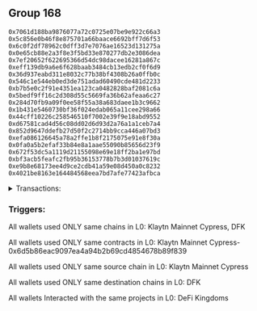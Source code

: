 ## Group 168

```0x69ccbbaec97ab3fa6db7ea10a71fe08f4ebcafec
0x7061d188ba9876077a72c0725e07be9e922c66a3
0x5c856e0b46f8e875701a66baace6692bff7d6f53
0x6c0f2df78962c0dff3d7e7076ae16523d131275a
0x0e65cb88e2a3f8e3f5bd33e870277db2e3086dea
0x7ef20652f622695366d54dc98dacee16281a867c
0xeff139db9a6e6f628baab3484cb13edb2cf0f6d9
0x36d937eabd311e8032c77b38bf4308b26a0ffb0c
0x546c1e544eb0ed3de751adad60490cde481d2233
0xb7b5e0c2f91e4351ea123ca0482828baf2081c6a
0x5bedf9ff16c2d308d55c5669fa36b62afeaa6c27
0x284d70fb9a09f0ee58f55a38a683daee1b3c9662
0x1b431e5460730bf36f024edab065a11cee298a66
0x44cff10226c258546510f7002e39f9e18abd9552
0xd67581cad4d56c08dd02d6d93d2a76a1a1ceb7a4
0x852d9647ddefb27d50f2c2714bb9cca446a07bd3
0xefa086126645a78a2ffe1b8f2175075e91e8f30a
0x0fa0a5b2efaf33b84e8a1aae55090b85656d23f9
0x672f53dc5a1119d21155098e69e18ff2ba1e97bd
0xbf3acb5feafc2fb95b36153778b7b3d01037619c
0xe9b8e68173ee4d9ce2cdb41a59e08d450a0c8232
0x4021be8163e164484568eea7bd7afe77423afbca
```
<details>
<summary>Transactions:</summary>

Hashes: 

Wallet: 0x69ccbbaec97ab3fa6db7ea10a71fe08f4ebcafec

       Hash: 0x604b682b9527ce9bf46820df0a6c5f4ef7944acbb8bdec5c8e25090019f31076
         - source chain: Klaytn Mainnet Cypress
         - destination chain: DFK
         - project: DeFi Kingdoms
         - contract: 0x6d5b86eac9097ea4a94b2b69cd4854678b89f839
       Hash: 0xfef112b2d2808584680dd53660b673162c05d365806b8a342350979e605b1593
         - source chain: Klaytn Mainnet Cypress
         - destination chain: DFK
         - project: DeFi Kingdoms
         - contract: 0x6d5b86eac9097ea4a94b2b69cd4854678b89f839
       Hash: 0xd7126fcebb6f4eb7fe253fc8bddde1335b83841e52b1122e651f463daf0ee3f3
         - source chain: Klaytn Mainnet Cypress
         - destination chain: DFK
         - project: DeFi Kingdoms
         - contract: 0x6d5b86eac9097ea4a94b2b69cd4854678b89f839
       Hash: 0xbc13e73e4d6ec4162737aa4ace1bb9ac12cadda593a481abe8eb3e3fe9c8ead4
         - source chain: Klaytn Mainnet Cypress
         - destination chain: DFK
         - project: DeFi Kingdoms
         - contract: 0x6d5b86eac9097ea4a94b2b69cd4854678b89f839
       Hash: 0x9af6e32767e30b2a5ea7be28627d255c95ddcbb6b9877147d2311f844023ef1f
         - source chain: Klaytn Mainnet Cypress
         - destination chain: DFK
         - project: DeFi Kingdoms
         - contract: 0x6d5b86eac9097ea4a94b2b69cd4854678b89f839
       Hash: 0x29e4f436f00b3931a25ce401d8fe92e9e08e52d8358dc35ba9ed1489643500eb
         - source chain: Klaytn Mainnet Cypress
         - destination chain: DFK
         - project: DeFi Kingdoms
         - contract: 0x6d5b86eac9097ea4a94b2b69cd4854678b89f839
Wallet: 0x7061d188ba9876077a72c0725e07be9e922c66a3

       Hash:0x1986a5a227c08604fb00bd5daad2d578da8a01922c830a4d02ec851bf12925a9
         - source chain: Klaytn Mainnet Cypress
         - destination chain: DFK
         - project: DeFi Kingdoms
         - contract: 0x6d5b86eac9097ea4a94b2b69cd4854678b89f839
       Hash:0xa36d54dc6d35c9eeb3df6bdf97223dd45546ec95d19e4b72466130f8f8316c97
         - source chain: Klaytn Mainnet Cypress
         - destination chain: DFK
         - project: DeFi Kingdoms
         - contract: 0x6d5b86eac9097ea4a94b2b69cd4854678b89f839
       Hash:0xedd00d68cb50ccd5f40a4540b1d0bba13bcc00f17c6042c7fcb26f31a3f848ec
         - source chain: Klaytn Mainnet Cypress
         - destination chain: DFK
         - project: DeFi Kingdoms
         - contract: 0x6d5b86eac9097ea4a94b2b69cd4854678b89f839
       Hash:0xd913b727b7661c9af24b0526b1c7f5934517cd247ac94edad17fd6265521948b
         - source chain: Klaytn Mainnet Cypress
         - destination chain: DFK
         - project: DeFi Kingdoms
         - contract: 0x6d5b86eac9097ea4a94b2b69cd4854678b89f839
       Hash:0x99297f5ac26e2d02d8e041bf8d551b1c57848c8a934c3157022a9cdb63833d60
         - source chain: Klaytn Mainnet Cypress
         - destination chain: DFK
         - project: DeFi Kingdoms
         - contract: 0x6d5b86eac9097ea4a94b2b69cd4854678b89f839
       Hash:0x1d07bd238d1071f8c526c4e371aca3072d024b39b238f528db5ca30ca270a245
         - source chain: Klaytn Mainnet Cypress
         - destination chain: DFK
         - project: DeFi Kingdoms
         - contract: 0x6d5b86eac9097ea4a94b2b69cd4854678b89f839
Wallet: 0x5c856e0b46f8e875701a66baace6692bff7d6f53

       Hash:0xbf006cf98eb1c1a203488565a81a505bd96f704c1d8acb817e1c96e10bbb6ff3
         - source chain: Klaytn Mainnet Cypress
         - destination chain: DFK
         - project: DeFi Kingdoms
         - contract: 0x6d5b86eac9097ea4a94b2b69cd4854678b89f839
       Hash:0x67880d971c4100befd0686f3db912b9ccbaaf0ca11302721a61d800efc25e79a
         - source chain: Klaytn Mainnet Cypress
         - destination chain: DFK
         - project: DeFi Kingdoms
         - contract: 0x6d5b86eac9097ea4a94b2b69cd4854678b89f839
       Hash:0xf06182fa3ade931f47ecde4dd90548846075555a564df3ae177bc53217e19efc
         - source chain: Klaytn Mainnet Cypress
         - destination chain: DFK
         - project: DeFi Kingdoms
         - contract: 0x6d5b86eac9097ea4a94b2b69cd4854678b89f839
       Hash:0x444f59190b1dcc62b3921dde9e47cc9aeda3ed6f55cff068c1b238d894c5c37b
         - source chain: Klaytn Mainnet Cypress
         - destination chain: DFK
         - project: DeFi Kingdoms
         - contract: 0x6d5b86eac9097ea4a94b2b69cd4854678b89f839
       Hash:0x2de31ce32f70fa5853c95d75fdb8735e491952311320b453def0d51cd297a445
         - source chain: Klaytn Mainnet Cypress
         - destination chain: DFK
         - project: DeFi Kingdoms
         - contract: 0x6d5b86eac9097ea4a94b2b69cd4854678b89f839
       Hash:0xbf2a17b602dece29ab8e3a1893d79235189ed495126eaac72ed2f39873d058ce
         - source chain: Klaytn Mainnet Cypress
         - destination chain: DFK
         - project: DeFi Kingdoms
         - contract: 0x6d5b86eac9097ea4a94b2b69cd4854678b89f839
       Hash:0x402dc01cbf0ddba1c872c4bc9ab1efd6e5d8cd6b2d3e5436f55f14b56733447f
         - source chain: Klaytn Mainnet Cypress
         - destination chain: DFK
         - project: DeFi Kingdoms
         - contract: 0x6d5b86eac9097ea4a94b2b69cd4854678b89f839
Wallet: 0x6c0f2df78962c0dff3d7e7076ae16523d131275a

       Hash:0x4b3f38ccadb76cc3f247da06c542843871772c5de1e10ca419487ef998129e27
         - source chain: Klaytn Mainnet Cypress
         - destination chain: DFK
         - project: DeFi Kingdoms
         - contract: 0x6d5b86eac9097ea4a94b2b69cd4854678b89f839
       Hash:0x8311dda6fd3709dfd5dc9a1e34510d3693863fca2f1717799871a6d934e120cf
         - source chain: Klaytn Mainnet Cypress
         - destination chain: DFK
         - project: DeFi Kingdoms
         - contract: 0x6d5b86eac9097ea4a94b2b69cd4854678b89f839
       Hash:0x6c1e5b957f4f027455e8b4232e6f7b90f6010ea21dda31f9217a4ddd4c026059
         - source chain: Klaytn Mainnet Cypress
         - destination chain: DFK
         - project: DeFi Kingdoms
         - contract: 0x6d5b86eac9097ea4a94b2b69cd4854678b89f839
       Hash:0x6ed794c04c4f0480ce10dbb505dfbb54886e64873643a68f75ae14f3e39c1c16
         - source chain: Klaytn Mainnet Cypress
         - destination chain: DFK
         - project: DeFi Kingdoms
         - contract: 0x6d5b86eac9097ea4a94b2b69cd4854678b89f839
       Hash:0x55b0e5d1198f47896de70b80e75fd76e1bf45ebe4b397d4e8b4bcaaaac456fd4
         - source chain: Klaytn Mainnet Cypress
         - destination chain: DFK
         - project: DeFi Kingdoms
         - contract: 0x6d5b86eac9097ea4a94b2b69cd4854678b89f839
       Hash:0x2c262b526010ca1536670b7fca06ac46410d8f20be8b5b8e96b2315b81df67b2
         - source chain: Klaytn Mainnet Cypress
         - destination chain: DFK
         - project: DeFi Kingdoms
         - contract: 0x6d5b86eac9097ea4a94b2b69cd4854678b89f839
       Hash:0x07d4234c8113c322f82a81ce534eaa7a091cb80a469bc132c9ad43a16f9966c3
         - source chain: Klaytn Mainnet Cypress
         - destination chain: DFK
         - project: DeFi Kingdoms
         - contract: 0x6d5b86eac9097ea4a94b2b69cd4854678b89f839
Wallet: 0x0e65cb88e2a3f8e3f5bd33e870277db2e3086dea

       Hash:0xa9d5ed6c6b5555938891b4de97dbccc09f9bf9ae9e5110933d5015ce98db8cb2
         - source chain: Klaytn Mainnet Cypress
         - destination chain: DFK
         - project: DeFi Kingdoms
         - contract: 0x6d5b86eac9097ea4a94b2b69cd4854678b89f839
       Hash:0x39315203aff7fc364721b2bb1afaa00d10ae770bf102688830b479dd81d9fc6e
         - source chain: Klaytn Mainnet Cypress
         - destination chain: DFK
         - project: DeFi Kingdoms
         - contract: 0x6d5b86eac9097ea4a94b2b69cd4854678b89f839
       Hash:0x2063514bbd66b18ea542d895c7001a6e7ef0215e71dce63ee6249011560316af
         - source chain: Klaytn Mainnet Cypress
         - destination chain: DFK
         - project: DeFi Kingdoms
         - contract: 0x6d5b86eac9097ea4a94b2b69cd4854678b89f839
       Hash:0x231c2cd9720b33e5b4a23e17c65f258232b02f7fd308a7b26d747a7efb9f73b3
         - source chain: Klaytn Mainnet Cypress
         - destination chain: DFK
         - project: DeFi Kingdoms
         - contract: 0x6d5b86eac9097ea4a94b2b69cd4854678b89f839
       Hash:0x1f708d034f4f9f1838ab209f1eb5e1b78836c7ac865fa32883e0f5405264610e
         - source chain: Klaytn Mainnet Cypress
         - destination chain: DFK
         - project: DeFi Kingdoms
         - contract: 0x6d5b86eac9097ea4a94b2b69cd4854678b89f839
       Hash:0xc2e86cb2edb9ae5463cf6eb5ddf757b7569eaee7133fb8abbd9f11514e4a7fca
         - source chain: Klaytn Mainnet Cypress
         - destination chain: DFK
         - project: DeFi Kingdoms
         - contract: 0x6d5b86eac9097ea4a94b2b69cd4854678b89f839
       Hash:0x06ca130e2cd390d1eb8315761e38df7d624098a2bdc60bad8933be82452228f9
         - source chain: Klaytn Mainnet Cypress
         - destination chain: DFK
         - project: DeFi Kingdoms
         - contract: 0x6d5b86eac9097ea4a94b2b69cd4854678b89f839
Wallet: 0x7ef20652f622695366d54dc98dacee16281a867c

       Hash:0x2261059a898f56ee7dcff6f0eeb5b358e16e6dc8067a9d4d940c9832cb4e0d30
         - source chain: Klaytn Mainnet Cypress
         - destination chain: DFK
         - project: DeFi Kingdoms
         - contract: 0x6d5b86eac9097ea4a94b2b69cd4854678b89f839
       Hash:0x6bf1772191511582452bcf2274b20a286aa6cb65a200c9e7bb17808fa63bde55
         - source chain: Klaytn Mainnet Cypress
         - destination chain: DFK
         - project: DeFi Kingdoms
         - contract: 0x6d5b86eac9097ea4a94b2b69cd4854678b89f839
       Hash:0xc52c8926b98f324413df7eeec748fb6bdb48b98dce1a077b466df3dce19cd6be
         - source chain: Klaytn Mainnet Cypress
         - destination chain: DFK
         - project: DeFi Kingdoms
         - contract: 0x6d5b86eac9097ea4a94b2b69cd4854678b89f839
       Hash:0xd9385a0a184457741f7b95701c68c10d5e0c3fb0a0bb044644a17af7df63592d
         - source chain: Klaytn Mainnet Cypress
         - destination chain: DFK
         - project: DeFi Kingdoms
         - contract: 0x6d5b86eac9097ea4a94b2b69cd4854678b89f839
       Hash:0x0e2dd6c593d61d608c08508a1ca8d81c8bcc0f1556d666ae519e5d36a4ea2ba8
         - source chain: Klaytn Mainnet Cypress
         - destination chain: DFK
         - project: DeFi Kingdoms
         - contract: 0x6d5b86eac9097ea4a94b2b69cd4854678b89f839
       Hash:0xec0930d1068d026baad6467c4df1e8cd17c276b920545dd849f69438d2e566a7
         - source chain: Klaytn Mainnet Cypress
         - destination chain: DFK
         - project: DeFi Kingdoms
         - contract: 0x6d5b86eac9097ea4a94b2b69cd4854678b89f839
       Hash:0x27c920335a970ce44d5819929d519b93bc97b4423d8ef309d552d9d32fae3666
         - source chain: Klaytn Mainnet Cypress
         - destination chain: DFK
         - project: DeFi Kingdoms
         - contract: 0x6d5b86eac9097ea4a94b2b69cd4854678b89f839
Wallet: 0xeff139db9a6e6f628baab3484cb13edb2cf0f6d9

       Hash:0xc8b2ec1bbbd55644d791d2dcc199db9fe0c67f8a1d3e476155bfeb4f9c7a2493
         - source chain: Klaytn Mainnet Cypress
         - destination chain: DFK
         - project: DeFi Kingdoms
         - contract: 0x6d5b86eac9097ea4a94b2b69cd4854678b89f839
       Hash:0x9948bc5f5fe21d30e89347410e793a5e920b6ba9cf8045c9ad9d223762978e7d
         - source chain: Klaytn Mainnet Cypress
         - destination chain: DFK
         - project: DeFi Kingdoms
         - contract: 0x6d5b86eac9097ea4a94b2b69cd4854678b89f839
       Hash:0xfc0cc96e62c437c7de6224dcc74e95a70ce11f2446e5071cb36d237bb9153813
         - source chain: Klaytn Mainnet Cypress
         - destination chain: DFK
         - project: DeFi Kingdoms
         - contract: 0x6d5b86eac9097ea4a94b2b69cd4854678b89f839
       Hash:0xea5260e30bf2307ca6c09bc7ef0b2bb4e44c460144b36a38629828cda7c434db
         - source chain: Klaytn Mainnet Cypress
         - destination chain: DFK
         - project: DeFi Kingdoms
         - contract: 0x6d5b86eac9097ea4a94b2b69cd4854678b89f839
       Hash:0x28a9c9e386a43040acb67e978e9b4c53370b337bf00ba45f7128d04ce8dd7d90
         - source chain: Klaytn Mainnet Cypress
         - destination chain: DFK
         - project: DeFi Kingdoms
         - contract: 0x6d5b86eac9097ea4a94b2b69cd4854678b89f839
       Hash:0x292d59695a031081fe608fae1594f381229771ee83e19bcf40750eaff2a721ea
         - source chain: Klaytn Mainnet Cypress
         - destination chain: DFK
         - project: DeFi Kingdoms
         - contract: 0x6d5b86eac9097ea4a94b2b69cd4854678b89f839
       Hash:0xa52afb0b84a286e8c500d055df475b33d4959ea6792e9d8b5da16bcf1d9c7707
         - source chain: Klaytn Mainnet Cypress
         - destination chain: DFK
         - project: DeFi Kingdoms
         - contract: 0x6d5b86eac9097ea4a94b2b69cd4854678b89f839
Wallet: 0x36d937eabd311e8032c77b38bf4308b26a0ffb0c

       Hash:0x9bc242dbac167ff7be8da71cef4ce01f2553e2f494827def293d68a36ea3481f
         - source chain: Klaytn Mainnet Cypress
         - destination chain: DFK
         - project: DeFi Kingdoms
         - contract: 0x6d5b86eac9097ea4a94b2b69cd4854678b89f839
       Hash:0xa7c823bdfbd750758f8a09b1526f05c0722c668d16a9c46be6d1267c454dedb4
         - source chain: Klaytn Mainnet Cypress
         - destination chain: DFK
         - project: DeFi Kingdoms
         - contract: 0x6d5b86eac9097ea4a94b2b69cd4854678b89f839
       Hash:0x558d1c11c06905416262c6182f3ce6c727aa21903dd4b02d133a5f8aed261da9
         - source chain: Klaytn Mainnet Cypress
         - destination chain: DFK
         - project: DeFi Kingdoms
         - contract: 0x6d5b86eac9097ea4a94b2b69cd4854678b89f839
       Hash:0x9750908aa28b0af3278e475622f02aa8b60f15aa4be974870a3645d8a403b6ae
         - source chain: Klaytn Mainnet Cypress
         - destination chain: DFK
         - project: DeFi Kingdoms
         - contract: 0x6d5b86eac9097ea4a94b2b69cd4854678b89f839
       Hash:0x5c861302e72b483c59c7375964ed28a526d3ceee366e1e51aa713b3548313475
         - source chain: Klaytn Mainnet Cypress
         - destination chain: DFK
         - project: DeFi Kingdoms
         - contract: 0x6d5b86eac9097ea4a94b2b69cd4854678b89f839
       Hash:0xe8b8508f64f9f35f5fc6ffffa6ee9122892835cfcd6d0a309308875b3c9813df
         - source chain: Klaytn Mainnet Cypress
         - destination chain: DFK
         - project: DeFi Kingdoms
         - contract: 0x6d5b86eac9097ea4a94b2b69cd4854678b89f839
       Hash:0x0a40d8f4354b44cd77b6205c99e835ec791cc458eb0a979268b45f9b9ca8c697
         - source chain: Klaytn Mainnet Cypress
         - destination chain: DFK
         - project: DeFi Kingdoms
         - contract: 0x6d5b86eac9097ea4a94b2b69cd4854678b89f839
Wallet: 0x546c1e544eb0ed3de751adad60490cde481d2233

       Hash:0xaa7a8effe885062a4b3916de9e8ac1979b8b73b70bf9007c13175881151ab225
         - source chain: Klaytn Mainnet Cypress
         - destination chain: DFK
         - project: DeFi Kingdoms
         - contract: 0x6d5b86eac9097ea4a94b2b69cd4854678b89f839
       Hash:0x7845c4cb14f78735fe4d4a90d2856a3663a86f417278066d35706411fb7486ff
         - source chain: Klaytn Mainnet Cypress
         - destination chain: DFK
         - project: DeFi Kingdoms
         - contract: 0x6d5b86eac9097ea4a94b2b69cd4854678b89f839
       Hash:0xdea23289be15deacd420bfe3e550c34ee8020c6997feb69446ec0c766d542b63
         - source chain: Klaytn Mainnet Cypress
         - destination chain: DFK
         - project: DeFi Kingdoms
         - contract: 0x6d5b86eac9097ea4a94b2b69cd4854678b89f839
       Hash:0x234281afa444911b6f0a4235f20679162e38ed1d1acd1f4085a0f168a1ed9571
         - source chain: Klaytn Mainnet Cypress
         - destination chain: DFK
         - project: DeFi Kingdoms
         - contract: 0x6d5b86eac9097ea4a94b2b69cd4854678b89f839
       Hash:0xc9a681db489edac27fc822f378b219fc4b5a117058335d54bacbde1cff54f463
         - source chain: Klaytn Mainnet Cypress
         - destination chain: DFK
         - project: DeFi Kingdoms
         - contract: 0x6d5b86eac9097ea4a94b2b69cd4854678b89f839
       Hash:0x60bdc0aa529d77a7552f86cf1a62c00f3d3f8a27c09cfad9de7b951174f59f8e
         - source chain: Klaytn Mainnet Cypress
         - destination chain: DFK
         - project: DeFi Kingdoms
         - contract: 0x6d5b86eac9097ea4a94b2b69cd4854678b89f839
       Hash:0x23196e2a091db80b104cafa9a153275fbce33c4544994c8d50cafa73da8b95ca
         - source chain: Klaytn Mainnet Cypress
         - destination chain: DFK
         - project: DeFi Kingdoms
         - contract: 0x6d5b86eac9097ea4a94b2b69cd4854678b89f839
Wallet: 0xb7b5e0c2f91e4351ea123ca0482828baf2081c6a

       Hash:0x3fd5a80cdab514d9a0b974bbba15f73824bc4034e3ba0cad8d4d8342d0770cf1
         - source chain: Klaytn Mainnet Cypress
         - destination chain: DFK
         - project: DeFi Kingdoms
         - contract: 0x6d5b86eac9097ea4a94b2b69cd4854678b89f839
       Hash:0x94782fa069511e3babb9638bdca668f2e1326d36efe6b70eb4a782670542fccf
         - source chain: Klaytn Mainnet Cypress
         - destination chain: DFK
         - project: DeFi Kingdoms
         - contract: 0x6d5b86eac9097ea4a94b2b69cd4854678b89f839
       Hash:0x544041f43976ca9a825437c86882c1123ba71299787210fa683dafc508cd4bba
         - source chain: Klaytn Mainnet Cypress
         - destination chain: DFK
         - project: DeFi Kingdoms
         - contract: 0x6d5b86eac9097ea4a94b2b69cd4854678b89f839
       Hash:0xe2ade51e680d93c9deccb0aebf9b7f9a72a3335229400178ce8f88533593be6b
         - source chain: Klaytn Mainnet Cypress
         - destination chain: DFK
         - project: DeFi Kingdoms
         - contract: 0x6d5b86eac9097ea4a94b2b69cd4854678b89f839
       Hash:0x56133510689fe9a35cbe1e067ac27c66a95b5a8943417fa7f0656fca7abd8e10
         - source chain: Klaytn Mainnet Cypress
         - destination chain: DFK
         - project: DeFi Kingdoms
         - contract: 0x6d5b86eac9097ea4a94b2b69cd4854678b89f839
       Hash:0xe881ca5645cff4193f757465408a13d96acf98148a16970cff4390ae9db9f7c0
         - source chain: Klaytn Mainnet Cypress
         - destination chain: DFK
         - project: DeFi Kingdoms
         - contract: 0x6d5b86eac9097ea4a94b2b69cd4854678b89f839
       Hash:0xdf1581114fe2975b19b3d1dcfdcc54e86b5b6452733267efd0d6f66e6f43795c
         - source chain: Klaytn Mainnet Cypress
         - destination chain: DFK
         - project: DeFi Kingdoms
         - contract: 0x6d5b86eac9097ea4a94b2b69cd4854678b89f839
Wallet: 0x5bedf9ff16c2d308d55c5669fa36b62afeaa6c27

       Hash:0xcda5cca8a1e03a3971d9964a485fbc4ab9df3587915eca90eed98e64646af43d
         - source chain: Klaytn Mainnet Cypress
         - destination chain: DFK
         - project: DeFi Kingdoms
         - contract: 0x6d5b86eac9097ea4a94b2b69cd4854678b89f839
       Hash:0xa0fda32748bc19369342de35d73aa1cb3bddded7c61ab4250bbc9358c3735102
         - source chain: Klaytn Mainnet Cypress
         - destination chain: DFK
         - project: DeFi Kingdoms
         - contract: 0x6d5b86eac9097ea4a94b2b69cd4854678b89f839
       Hash:0x1c9c2e802efa647d9f554d6449ceec3b0a535ebfbad5274ff87542e679419b67
         - source chain: Klaytn Mainnet Cypress
         - destination chain: DFK
         - project: DeFi Kingdoms
         - contract: 0x6d5b86eac9097ea4a94b2b69cd4854678b89f839
       Hash:0xcea270b8344b0f4498d33220282b010e43b9ca9a1d1df1d677cf9c1957bd9b14
         - source chain: Klaytn Mainnet Cypress
         - destination chain: DFK
         - project: DeFi Kingdoms
         - contract: 0x6d5b86eac9097ea4a94b2b69cd4854678b89f839
       Hash:0x98ef1de1fb7455fb12ca2af0bbaaf7e0d1d018bda44ac33df63ad787d1463096
         - source chain: Klaytn Mainnet Cypress
         - destination chain: DFK
         - project: DeFi Kingdoms
         - contract: 0x6d5b86eac9097ea4a94b2b69cd4854678b89f839
       Hash:0xc394e15f9b76b20474a1a2625231de385f1ccfc0c5ae9a77b56dc04d364f5924
         - source chain: Klaytn Mainnet Cypress
         - destination chain: DFK
         - project: DeFi Kingdoms
         - contract: 0x6d5b86eac9097ea4a94b2b69cd4854678b89f839
       Hash:0xc06e5e05404368374af1aa0e9cde35e0c0f5959fc6b692e4b903e4598f6ea61f
         - source chain: Klaytn Mainnet Cypress
         - destination chain: DFK
         - project: DeFi Kingdoms
         - contract: 0x6d5b86eac9097ea4a94b2b69cd4854678b89f839
Wallet: 0x284d70fb9a09f0ee58f55a38a683daee1b3c9662

       Hash:0x464e5fed85160bdca3f416a6ab3ce366720646558cfddf7999560ad068aeb962
         - source chain: Klaytn Mainnet Cypress
         - destination chain: DFK
         - project: DeFi Kingdoms
         - contract: 0x6d5b86eac9097ea4a94b2b69cd4854678b89f839
       Hash:0x10bbbb67dbbb46e5e0f1ddb14c28e0006050d04d67ba47ad8a24a8f8b1672c9b
         - source chain: Klaytn Mainnet Cypress
         - destination chain: DFK
         - project: DeFi Kingdoms
         - contract: 0x6d5b86eac9097ea4a94b2b69cd4854678b89f839
       Hash:0x15129263b06edb8a2569218de25c089afa89493c7dc45c457383babb694a9481
         - source chain: Klaytn Mainnet Cypress
         - destination chain: DFK
         - project: DeFi Kingdoms
         - contract: 0x6d5b86eac9097ea4a94b2b69cd4854678b89f839
       Hash:0xf26feb220ddb1854b81d8dfbb2d6d4c1c9ba9364ad1671cbef33ac2e3a309f23
         - source chain: Klaytn Mainnet Cypress
         - destination chain: DFK
         - project: DeFi Kingdoms
         - contract: 0x6d5b86eac9097ea4a94b2b69cd4854678b89f839
       Hash:0xc79cc075de9e108b6825f431f8f9ff2ea5db40881804066bb5ca44522cb90f38
         - source chain: Klaytn Mainnet Cypress
         - destination chain: DFK
         - project: DeFi Kingdoms
         - contract: 0x6d5b86eac9097ea4a94b2b69cd4854678b89f839
       Hash:0x5a7444a4c89ba62cdf252813a40abf5924441c2f382c0e21b3d872577f0cc495
         - source chain: Klaytn Mainnet Cypress
         - destination chain: DFK
         - project: DeFi Kingdoms
         - contract: 0x6d5b86eac9097ea4a94b2b69cd4854678b89f839
       Hash:0xcd3e6ab35f51190cb5e27316a2177a3c36f8b2bc3e1d8805dd55b95d63315aed
         - source chain: Klaytn Mainnet Cypress
         - destination chain: DFK
         - project: DeFi Kingdoms
         - contract: 0x6d5b86eac9097ea4a94b2b69cd4854678b89f839
Wallet: 0x1b431e5460730bf36f024edab065a11cee298a66

       Hash:0x541071d395bce28fbd94699cbe87428c67742d58e11ed424d7662fa80d3f1466
         - source chain: Klaytn Mainnet Cypress
         - destination chain: DFK
         - project: DeFi Kingdoms
         - contract: 0x6d5b86eac9097ea4a94b2b69cd4854678b89f839
       Hash:0xda2374ecff7de2115cf36984c1339e22e81b1861ccf5bc16967d04088f6675c9
         - source chain: Klaytn Mainnet Cypress
         - destination chain: DFK
         - project: DeFi Kingdoms
         - contract: 0x6d5b86eac9097ea4a94b2b69cd4854678b89f839
       Hash:0xc10ec5ddbce2cefcc6c3c60055a0a051c38baa9eb6bcd067043f56d462a66101
         - source chain: Klaytn Mainnet Cypress
         - destination chain: DFK
         - project: DeFi Kingdoms
         - contract: 0x6d5b86eac9097ea4a94b2b69cd4854678b89f839
       Hash:0xfe9eabd39c41c60b601a5d71d04ceb2e0dd9334370eb61ce16c2cf7c2d9bc529
         - source chain: Klaytn Mainnet Cypress
         - destination chain: DFK
         - project: DeFi Kingdoms
         - contract: 0x6d5b86eac9097ea4a94b2b69cd4854678b89f839
       Hash:0xd5ebda816010f4ab543d8dd8d6e996bc76ce11a2644ada353528f674f7223f8d
         - source chain: Klaytn Mainnet Cypress
         - destination chain: DFK
         - project: DeFi Kingdoms
         - contract: 0x6d5b86eac9097ea4a94b2b69cd4854678b89f839
       Hash:0x0ba5904c01460f1502e25dee929bba6bce63cbed9afffc69ef651baf48f4cd21
         - source chain: Klaytn Mainnet Cypress
         - destination chain: DFK
         - project: DeFi Kingdoms
         - contract: 0x6d5b86eac9097ea4a94b2b69cd4854678b89f839
       Hash:0xc2ace48c2a8ad01c22ac96eb35814a05f1929a61b3e460126e94392b4ff798f0
         - source chain: Klaytn Mainnet Cypress
         - destination chain: DFK
         - project: DeFi Kingdoms
         - contract: 0x6d5b86eac9097ea4a94b2b69cd4854678b89f839
Wallet: 0x44cff10226c258546510f7002e39f9e18abd9552

       Hash:0xda3dc8008ac999ae92f7a482f08768449a629d276a2f3eba2205ec52797b3c10
         - source chain: Klaytn Mainnet Cypress
         - destination chain: DFK
         - project: DeFi Kingdoms
         - contract: 0x6d5b86eac9097ea4a94b2b69cd4854678b89f839
       Hash:0x062c12ac1c135cad8e3483d3d4901234bf358c81db0258b4db698ea74d023b95
         - source chain: Klaytn Mainnet Cypress
         - destination chain: DFK
         - project: DeFi Kingdoms
         - contract: 0x6d5b86eac9097ea4a94b2b69cd4854678b89f839
       Hash:0xefccf92eae1d3eddc179a477858150eb97684a409fcf31f3a28eef609ec51156
         - source chain: Klaytn Mainnet Cypress
         - destination chain: DFK
         - project: DeFi Kingdoms
         - contract: 0x6d5b86eac9097ea4a94b2b69cd4854678b89f839
       Hash:0x3f383892e1a08c85278e1d3040102572a9459c58a1aa04d4bd28397c8b9fd16c
         - source chain: Klaytn Mainnet Cypress
         - destination chain: DFK
         - project: DeFi Kingdoms
         - contract: 0x6d5b86eac9097ea4a94b2b69cd4854678b89f839
       Hash:0x83a51a7919df95e6b20409051e917722260c148b9f870b7bd16d9c36544288a0
         - source chain: Klaytn Mainnet Cypress
         - destination chain: DFK
         - project: DeFi Kingdoms
         - contract: 0x6d5b86eac9097ea4a94b2b69cd4854678b89f839
       Hash:0x6627c150c70be6b70d9e7de8e5ac60842dd7de4b2fa9746112dc3b2e20ca7d7d
         - source chain: Klaytn Mainnet Cypress
         - destination chain: DFK
         - project: DeFi Kingdoms
         - contract: 0x6d5b86eac9097ea4a94b2b69cd4854678b89f839
       Hash:0x4a13cc0833034f7411dabdf4287907bb95b58a247858dd27428bd506968ad9ac
         - source chain: Klaytn Mainnet Cypress
         - destination chain: DFK
         - project: DeFi Kingdoms
         - contract: 0x6d5b86eac9097ea4a94b2b69cd4854678b89f839
Wallet: 0xd67581cad4d56c08dd02d6d93d2a76a1a1ceb7a4

       Hash:0xc5d4fab5c59075aa93129cc26b32b93f597e539670560ce4ded4917306eff0a0
         - source chain: Klaytn Mainnet Cypress
         - destination chain: DFK
         - project: DeFi Kingdoms
         - contract: 0x6d5b86eac9097ea4a94b2b69cd4854678b89f839
       Hash:0xf3c615efa48a80deb44e8f934ca1c01ff5a80cc5edd44aa099d149b5af787663
         - source chain: Klaytn Mainnet Cypress
         - destination chain: DFK
         - project: DeFi Kingdoms
         - contract: 0x6d5b86eac9097ea4a94b2b69cd4854678b89f839
       Hash:0xa0d2e05a784b9138772ad8cf5384dbce7da4541bcffc7d3ff66acb5a1bc94fbc
         - source chain: Klaytn Mainnet Cypress
         - destination chain: DFK
         - project: DeFi Kingdoms
         - contract: 0x6d5b86eac9097ea4a94b2b69cd4854678b89f839
       Hash:0xbc28d2511afd5db15e47fa943a06c0c7beee6589c7fc7ccc31ab797a4ebe35ab
         - source chain: Klaytn Mainnet Cypress
         - destination chain: DFK
         - project: DeFi Kingdoms
         - contract: 0x6d5b86eac9097ea4a94b2b69cd4854678b89f839
       Hash:0x6280ce40210e1f7529e925151380aef3117ca2538dadfa12614a43cc677485e6
         - source chain: Klaytn Mainnet Cypress
         - destination chain: DFK
         - project: DeFi Kingdoms
         - contract: 0x6d5b86eac9097ea4a94b2b69cd4854678b89f839
       Hash:0xf4078af8f2d5018272575fcb3139df4af8bce54b56e08c8c6caf743c02fbdcb4
         - source chain: Klaytn Mainnet Cypress
         - destination chain: DFK
         - project: DeFi Kingdoms
         - contract: 0x6d5b86eac9097ea4a94b2b69cd4854678b89f839
       Hash:0xaedfa680708fd4985f98b2468d1a3e500fb3ec1d4b18a2a7a6c40bf3a77e7137
         - source chain: Klaytn Mainnet Cypress
         - destination chain: DFK
         - project: DeFi Kingdoms
         - contract: 0x6d5b86eac9097ea4a94b2b69cd4854678b89f839
Wallet: 0x852d9647ddefb27d50f2c2714bb9cca446a07bd3

       Hash:0xf8c947ce5195dc59aba7f94d73cd4b446a0575f1d342b67546e5542a7aa674dc
         - source chain: Klaytn Mainnet Cypress
         - destination chain: DFK
         - project: DeFi Kingdoms
         - contract: 0x6d5b86eac9097ea4a94b2b69cd4854678b89f839
       Hash:0xd7abdadaf6b21b138f7da745092eed7e0f3ec6ea03493835760a97d5e0d42c66
         - source chain: Klaytn Mainnet Cypress
         - destination chain: DFK
         - project: DeFi Kingdoms
         - contract: 0x6d5b86eac9097ea4a94b2b69cd4854678b89f839
       Hash:0xf194d1ffb853914a62477a9c88fc418bd45d9d9ce4b91dc4fed8c41f46c10330
         - source chain: Klaytn Mainnet Cypress
         - destination chain: DFK
         - project: DeFi Kingdoms
         - contract: 0x6d5b86eac9097ea4a94b2b69cd4854678b89f839
       Hash:0xb9466aa4ea5d8cededbb55e9f16c31fc05e5f89b0f789c775fa7e4291c20cff8
         - source chain: Klaytn Mainnet Cypress
         - destination chain: DFK
         - project: DeFi Kingdoms
         - contract: 0x6d5b86eac9097ea4a94b2b69cd4854678b89f839
       Hash:0x1491950b195064a2f264686ec80b920c5cb8f938dd7dc6c6d8af6a26a1d0a1b9
         - source chain: Klaytn Mainnet Cypress
         - destination chain: DFK
         - project: DeFi Kingdoms
         - contract: 0x6d5b86eac9097ea4a94b2b69cd4854678b89f839
       Hash:0x93fa71b9932ce77ecb585ea9fe948e10a49656557a016e6bae9ebcd3709bfc8f
         - source chain: Klaytn Mainnet Cypress
         - destination chain: DFK
         - project: DeFi Kingdoms
         - contract: 0x6d5b86eac9097ea4a94b2b69cd4854678b89f839
       Hash:0x8315cba93c6900e047af699f79444b6feab9c4d505e32044b3f14cd0a3f7e2db
         - source chain: Klaytn Mainnet Cypress
         - destination chain: DFK
         - project: DeFi Kingdoms
         - contract: 0x6d5b86eac9097ea4a94b2b69cd4854678b89f839
Wallet: 0xefa086126645a78a2ffe1b8f2175075e91e8f30a

       Hash:0xa21508fe7af912a1f92b0471a5ba385dd0885113adaf39952636a38475a42f8e
         - source chain: Klaytn Mainnet Cypress
         - destination chain: DFK
         - project: DeFi Kingdoms
         - contract: 0x6d5b86eac9097ea4a94b2b69cd4854678b89f839
       Hash:0x392ecd7400d9a5a4e9f25d0f8a44ae843974108c801e2c4594cff87a00f4ea28
         - source chain: Klaytn Mainnet Cypress
         - destination chain: DFK
         - project: DeFi Kingdoms
         - contract: 0x6d5b86eac9097ea4a94b2b69cd4854678b89f839
       Hash:0x03458ec00a66a147a87025bc671e170e5e5e051c5544540e80274af2c01c4e18
         - source chain: Klaytn Mainnet Cypress
         - destination chain: DFK
         - project: DeFi Kingdoms
         - contract: 0x6d5b86eac9097ea4a94b2b69cd4854678b89f839
       Hash:0xc6bcbdc1ba6915c026ae8cbbe8791b64216b38a10c32acdb540362a3bddfb03d
         - source chain: Klaytn Mainnet Cypress
         - destination chain: DFK
         - project: DeFi Kingdoms
         - contract: 0x6d5b86eac9097ea4a94b2b69cd4854678b89f839
       Hash:0xb99f01b8226865376566fba500e4885ff8c7a39d5e46b9b5f32b9e4ad18dc948
         - source chain: Klaytn Mainnet Cypress
         - destination chain: DFK
         - project: DeFi Kingdoms
         - contract: 0x6d5b86eac9097ea4a94b2b69cd4854678b89f839
       Hash:0x4d80c83dba9f256c74c2be8ba38c6fa7bb3794a8be22eaf9a8b0d31acbc8c9a0
         - source chain: Klaytn Mainnet Cypress
         - destination chain: DFK
         - project: DeFi Kingdoms
         - contract: 0x6d5b86eac9097ea4a94b2b69cd4854678b89f839
       Hash:0x530f25aa1049a17949848bf7c5a465a03ff3913bd64d0f226a593f8a005fe183
         - source chain: Klaytn Mainnet Cypress
         - destination chain: DFK
         - project: DeFi Kingdoms
         - contract: 0x6d5b86eac9097ea4a94b2b69cd4854678b89f839
Wallet: 0x0fa0a5b2efaf33b84e8a1aae55090b85656d23f9

       Hash:0xffbd6076661e10473982403e1580d8af78e41bade52702e2b63208ee9c4ab857
         - source chain: Klaytn Mainnet Cypress
         - destination chain: DFK
         - project: DeFi Kingdoms
         - contract: 0x6d5b86eac9097ea4a94b2b69cd4854678b89f839
       Hash:0x55bb8c6e8607ee3ab1d89be728e1a22576e9791fd25b5856925ae54238c1d001
         - source chain: Klaytn Mainnet Cypress
         - destination chain: DFK
         - project: DeFi Kingdoms
         - contract: 0x6d5b86eac9097ea4a94b2b69cd4854678b89f839
       Hash:0x6edcfa5c1a3edb0e5a9f482b45a528b10fd611d94a126f8a70fb12b529ebd68a
         - source chain: Klaytn Mainnet Cypress
         - destination chain: DFK
         - project: DeFi Kingdoms
         - contract: 0x6d5b86eac9097ea4a94b2b69cd4854678b89f839
       Hash:0xadd453504d74512c7c5b202230f71153ce216cbbfcc7043b87bb7feaafcd5851
         - source chain: Klaytn Mainnet Cypress
         - destination chain: DFK
         - project: DeFi Kingdoms
         - contract: 0x6d5b86eac9097ea4a94b2b69cd4854678b89f839
       Hash:0x6f42f44dbbb71f463c4fd0e387ac2ee176ab6513c626b0b3fe4b46422b3b6c3c
         - source chain: Klaytn Mainnet Cypress
         - destination chain: DFK
         - project: DeFi Kingdoms
         - contract: 0x6d5b86eac9097ea4a94b2b69cd4854678b89f839
       Hash:0xf83b9d0957d4c51c74c6e51ee9c49d1177af5bfbc044e57b94dcab31725299e4
         - source chain: Klaytn Mainnet Cypress
         - destination chain: DFK
         - project: DeFi Kingdoms
         - contract: 0x6d5b86eac9097ea4a94b2b69cd4854678b89f839
       Hash:0xb5640723276d7594c489a669a584b0d6ea83fbb3b43bd0adac89d4d71e82b470
         - source chain: Klaytn Mainnet Cypress
         - destination chain: DFK
         - project: DeFi Kingdoms
         - contract: 0x6d5b86eac9097ea4a94b2b69cd4854678b89f839
Wallet: 0x672f53dc5a1119d21155098e69e18ff2ba1e97bd

       Hash:0x4b4bd81b67080f130668b3542138ecf9fdd8100d41f6bc1d329f6d84dace8cb4
         - source chain: Klaytn Mainnet Cypress
         - destination chain: DFK
         - project: DeFi Kingdoms
         - contract: 0x6d5b86eac9097ea4a94b2b69cd4854678b89f839
       Hash:0x7036678d949def04832b5bb9ecb480a78f55495b67b4b96d1323e161ee957c5f
         - source chain: Klaytn Mainnet Cypress
         - destination chain: DFK
         - project: DeFi Kingdoms
         - contract: 0x6d5b86eac9097ea4a94b2b69cd4854678b89f839
       Hash:0x7ad400356e08f2d2ce067a05db6b76cbff69d02c1c2123bc1ce83ea6534bca3e
         - source chain: Klaytn Mainnet Cypress
         - destination chain: DFK
         - project: DeFi Kingdoms
         - contract: 0x6d5b86eac9097ea4a94b2b69cd4854678b89f839
       Hash:0x6c77bba1e57b752a9f0905a09436b037c713957c026ca395f40d835789ef3ac3
         - source chain: Klaytn Mainnet Cypress
         - destination chain: DFK
         - project: DeFi Kingdoms
         - contract: 0x6d5b86eac9097ea4a94b2b69cd4854678b89f839
       Hash:0xea1cefaaf28e666bb66b874163eb32e7bb4ab233c80c86a5d3647f448e25f5d9
         - source chain: Klaytn Mainnet Cypress
         - destination chain: DFK
         - project: DeFi Kingdoms
         - contract: 0x6d5b86eac9097ea4a94b2b69cd4854678b89f839
       Hash:0x11f31ee030d6329d21d1989016aecf4289e38e7eab6df79a2ee46a6103f1bfff
         - source chain: Klaytn Mainnet Cypress
         - destination chain: DFK
         - project: DeFi Kingdoms
         - contract: 0x6d5b86eac9097ea4a94b2b69cd4854678b89f839
       Hash:0x7e7cd252c3400938aaa7947ca82a1ac6d22080a89f4609fb99df971460e5760e
         - source chain: Klaytn Mainnet Cypress
         - destination chain: DFK
         - project: DeFi Kingdoms
         - contract: 0x6d5b86eac9097ea4a94b2b69cd4854678b89f839
Wallet: 0xbf3acb5feafc2fb95b36153778b7b3d01037619c

       Hash:0x5839f93cafb97235c462850b967df5a55525a34b1ee4f13184849e7cd8b1d1f2
         - source chain: Klaytn Mainnet Cypress
         - destination chain: DFK
         - project: DeFi Kingdoms
         - contract: 0x6d5b86eac9097ea4a94b2b69cd4854678b89f839
       Hash:0x083d8cc97fa723121a6be7bc69ae248bc51cd469a931c55a1162162e0ab6f092
         - source chain: Klaytn Mainnet Cypress
         - destination chain: DFK
         - project: DeFi Kingdoms
         - contract: 0x6d5b86eac9097ea4a94b2b69cd4854678b89f839
       Hash:0x03f4f65d617042ba5444825b7edb72c277e1bc7c1092974ded369239c2ae3a43
         - source chain: Klaytn Mainnet Cypress
         - destination chain: DFK
         - project: DeFi Kingdoms
         - contract: 0x6d5b86eac9097ea4a94b2b69cd4854678b89f839
       Hash:0xffd21f875aaf1d6156d823eecf24dbd41013a02044fb274c8d4a04086218a1b4
         - source chain: Klaytn Mainnet Cypress
         - destination chain: DFK
         - project: DeFi Kingdoms
         - contract: 0x6d5b86eac9097ea4a94b2b69cd4854678b89f839
       Hash:0xfc91898f3cea518f5d6bd4093210762baa746a58a59c93d4ea75da15463da961
         - source chain: Klaytn Mainnet Cypress
         - destination chain: DFK
         - project: DeFi Kingdoms
         - contract: 0x6d5b86eac9097ea4a94b2b69cd4854678b89f839
       Hash:0x18a9067afa7f0f383c49ce8fb59a5bb46d0441a466fb2659cd1fdb887855d933
         - source chain: Klaytn Mainnet Cypress
         - destination chain: DFK
         - project: DeFi Kingdoms
         - contract: 0x6d5b86eac9097ea4a94b2b69cd4854678b89f839
       Hash:0xaa027695e07d98a52ca71e0e2b17603fee955526a8c154a3c85f8ecebf4345c4
         - source chain: Klaytn Mainnet Cypress
         - destination chain: DFK
         - project: DeFi Kingdoms
         - contract: 0x6d5b86eac9097ea4a94b2b69cd4854678b89f839
Wallet: 0xe9b8e68173ee4d9ce2cdb41a59e08d450a0c8232

       Hash:0xa2fdb148c1d82c392c85cb3675e804b9851f0c02b099d4577138a600f5bce67e
         - source chain: Klaytn Mainnet Cypress
         - destination chain: DFK
         - project: DeFi Kingdoms
         - contract: 0x6d5b86eac9097ea4a94b2b69cd4854678b89f839
       Hash:0xd61904eb81f9a55c9f427db82c3734a94058bda18bc9fe78b08105140dd5ec41
         - source chain: Klaytn Mainnet Cypress
         - destination chain: DFK
         - project: DeFi Kingdoms
         - contract: 0x6d5b86eac9097ea4a94b2b69cd4854678b89f839
       Hash:0xcc06bb5776f0894d6ec418d4fa7cc87f83d81a10a71cb8d3ff17095541563715
         - source chain: Klaytn Mainnet Cypress
         - destination chain: DFK
         - project: DeFi Kingdoms
         - contract: 0x6d5b86eac9097ea4a94b2b69cd4854678b89f839
       Hash:0x4cac11ff7f4af3c9de59ef3390be766e1ed694b3c29e048fe0b1bde9d3814690
         - source chain: Klaytn Mainnet Cypress
         - destination chain: DFK
         - project: DeFi Kingdoms
         - contract: 0x6d5b86eac9097ea4a94b2b69cd4854678b89f839
       Hash:0x0c75e0b9abf9154175d3fb0994e66990eb8f3ddc34d372cb59463f936c4e2cf9
         - source chain: Klaytn Mainnet Cypress
         - destination chain: DFK
         - project: DeFi Kingdoms
         - contract: 0x6d5b86eac9097ea4a94b2b69cd4854678b89f839
       Hash:0x0397aeb80a13adae2e4c88940f440a30e104a4f792ff232bcade052538ba6a7a
         - source chain: Klaytn Mainnet Cypress
         - destination chain: DFK
         - project: DeFi Kingdoms
         - contract: 0x6d5b86eac9097ea4a94b2b69cd4854678b89f839
       Hash:0xb81a771e425758fc9921c07d84056163bf5ee8929b05c03d8d02933f39bb8e97
         - source chain: Klaytn Mainnet Cypress
         - destination chain: DFK
         - project: DeFi Kingdoms
         - contract: 0x6d5b86eac9097ea4a94b2b69cd4854678b89f839
Wallet: 0x4021be8163e164484568eea7bd7afe77423afbca

       Hash:0x2ca0d4334ae86afbdb35d6e1dbea8fe559b8013f10c7eeab45082737226f3e6b
         - source chain: Klaytn Mainnet Cypress
         - destination chain: DFK
         - project: DeFi Kingdoms
         - contract: 0x6d5b86eac9097ea4a94b2b69cd4854678b89f839
       Hash:0xbd55889744fbc21ad6f7bee43c1651447a171eb7691c9c6a803b84b25eaa7f6e
         - source chain: Klaytn Mainnet Cypress
         - destination chain: DFK
         - project: DeFi Kingdoms
         - contract: 0x6d5b86eac9097ea4a94b2b69cd4854678b89f839
       Hash:0x9a465b5bcbf4c7a8724e7dae3bcad60d0d2a1817258d59cab1221046b80bbcb5
         - source chain: Klaytn Mainnet Cypress
         - destination chain: DFK
         - project: DeFi Kingdoms
         - contract: 0x6d5b86eac9097ea4a94b2b69cd4854678b89f839
       Hash:0x9c3ac248236053e186949d165464419aaf57b7ff1c7011be772cc04af4f836c3
         - source chain: Klaytn Mainnet Cypress
         - destination chain: DFK
         - project: DeFi Kingdoms
         - contract: 0x6d5b86eac9097ea4a94b2b69cd4854678b89f839
       Hash:0xf72358a9bfa0be122a68b71526e2df2810e0022820d5c9c48f7513fff26efdf9
         - source chain: Klaytn Mainnet Cypress
         - destination chain: DFK
         - project: DeFi Kingdoms
         - contract: 0x6d5b86eac9097ea4a94b2b69cd4854678b89f839
       Hash:0xe0dd43e2bc4e24e1d6e24e009a45d12596f4a7f115b49648e1a3ed38ec0adcdf
         - source chain: Klaytn Mainnet Cypress
         - destination chain: DFK
         - project: DeFi Kingdoms
         - contract: 0x6d5b86eac9097ea4a94b2b69cd4854678b89f839
       Hash:0xf6056166585e254e3afc5daf50d4d529c7bbb8a8f90009a39fb138854e2a6af0
         - source chain: Klaytn Mainnet Cypress
         - destination chain: DFK
         - project: DeFi Kingdoms
         - contract: 0x6d5b86eac9097ea4a94b2b69cd4854678b89f839

</details>


### Triggers: 
All wallets used ONLY same chains in L0: Klaytn Mainnet Cypress, DFK

All wallets used ONLY same contracts in L0: Klaytn Mainnet Cypress-0x6d5b86eac9097ea4a94b2b69cd4854678b89f839

All wallets used ONLY same source chain in L0: Klaytn Mainnet Cypress

All wallets used ONLY same destination chains in L0: DFK

All wallets Interacted with the same projects in L0: DeFi Kingdoms

